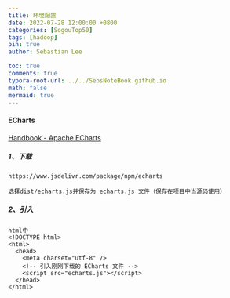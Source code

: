 ```yaml
---
title: 环境配置
date: 2022-07-28 12:00:00 +0800
categories: [SogouTop50]
tags: [hadoop]
pin: true
author: Sebastian Lee

toc: true
comments: true
typora-root-url: ../../SebsNoteBook.github.io
math: false
mermaid: true
---
```


#### ECharts

[Handbook - Apache ECharts](https://echarts.apache.org/handbook/zh/get-started/)

##### 1、下载

```
https://www.jsdelivr.com/package/npm/echarts

选择dist/echarts.js并保存为 echarts.js 文件（保存在项目中当源码使用）
```

##### 2、引入

```
html中
<!DOCTYPE html>
<html>
  <head>
    <meta charset="utf-8" />
    <!-- 引入刚刚下载的 ECharts 文件 -->
    <script src="echarts.js"></script>
  </head>
</html>
```

